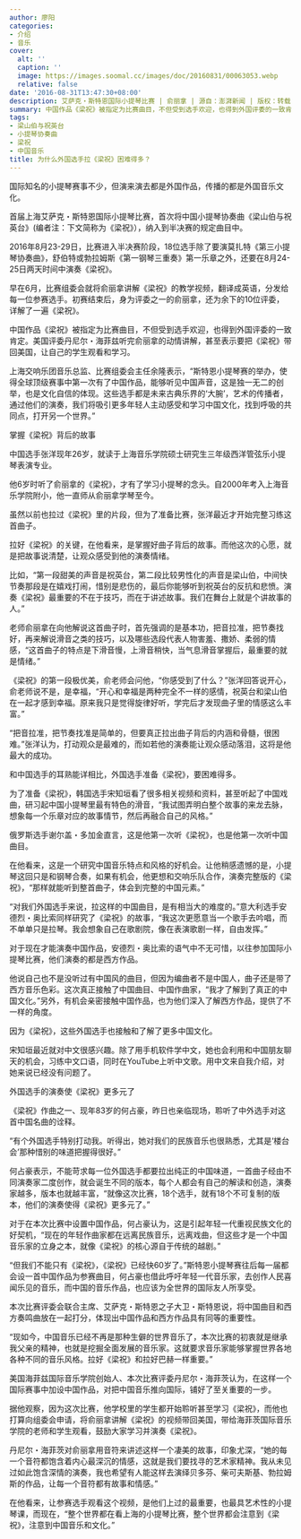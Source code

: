 ```yaml
---
author: 廖阳
categories:
- 介绍
- 音乐
cover:
  alt: ''
  caption: ''
  image: https://images.soomal.cc/images/doc/20160831/00063053.webp
  relative: false
date: '2016-08-31T13:47:30+08:00'
description: 艾萨克・斯特恩国际小提琴比赛 | 俞丽拿 | 源自：澎湃新闻 | 版权：转载 |  平均/总评分：10.00/60
summary: 中国作品《梁祝》被指定为比赛曲目，不但受到选手欢迎，也得到外国评委的一致肯定。美国评委丹尼尔・海菲兹听完俞丽拿的动情讲解，甚至表示要把《梁祝》带回美国，让自己的学生观看和学习……
tags:
- 梁山伯与祝英台
- 小提琴协奏曲
- 梁祝
- 中国音乐
title: 为什么外国选手拉《梁祝》困难得多？
---
```


国际知名的小提琴赛事不少，但演来演去都是外国作品，传播的都是外国音乐文化。

首届上海艾萨克・斯特恩国际小提琴比赛，首次将中国小提琴协奏曲《梁山伯与祝英台》(编者注：下文简称为《梁祝》），纳入到半决赛的规定曲目中。

2016年8月23-29日，比赛进入半决赛阶段，18位选手除了要演莫扎特《第三小提琴协奏曲》，舒伯特或勃拉姆斯《第一钢琴三重奏》第一乐章之外，还要在8月24-25日两天时间中演奏《梁祝》。

早在6月，比赛组委会就将俞丽拿讲解《梁祝》的教学视频，翻译成英语，分发给每一位参赛选手。初赛结束后，身为评委之一的俞丽拿，还为余下的10位评委，详解了一遍《梁祝》。

中国作品《梁祝》被指定为比赛曲目，不但受到选手欢迎，也得到外国评委的一致肯定。美国评委丹尼尔・海菲兹听完俞丽拿的动情讲解，甚至表示要把《梁祝》带回美国，让自己的学生观看和学习。

上海交响乐团音乐总监、比赛组委会主任余隆表示，“斯特恩小提琴赛的举办，使得全球顶级赛事中第一次有了中国作品，能够听见中国声音，这是独一无二的创举，也是文化自信的体现。这些选手都是未来古典乐界的‘大腕’，艺术的传播者，通过他们的演奏，我们将吸引更多年轻人主动感受和学习中国文化，找到呼吸的共同点，打开另一个世界。”

掌握《梁祝》背后的故事

中国选手张洋现年26岁，就读于上海音乐学院硕士研究生三年级西洋管弦乐小提琴表演专业。

他6岁时听了俞丽拿的《梁祝》，才有了学习小提琴的念头。自2000年考入上海音乐学院附小，他一直师从俞丽拿学琴至今。

虽然以前也拉过《梁祝》里的片段，但为了准备比赛，张洋最近才开始完整习练这首曲子。

拉好《梁祝》的关键，在他看来，是掌握好曲子背后的故事。而他这次的心愿，就是把故事说清楚，让观众感受到他的演奏情绪。

比如，“第一段甜美的声音是祝英台，第二段比较男性化的声音是梁山伯，中间快节奏那段是在嬉戏打闹，惜别是悲伤的，最后你能够听到祝英台的反抗和悲愤。演奏《梁祝》最重要的不在于技巧，而在于讲述故事。我们在舞台上就是个讲故事的人。”

老师俞丽拿在向他解说这首曲子时，首先强调的是基本功，把音拉准，把节奏找好，再来解说滑音之类的技巧，以及哪些选段代表人物害羞、撒娇、柔弱的情感，“这首曲子的特点是下滑音慢，上滑音稍快，当气息滑音掌握后，最重要的就是情绪。”

《梁祝》的第一段极优美，俞老师会问他，“你感受到了什么？”张洋回答说开心，俞老师说不是，是幸福，“开心和幸福是两种完全不一样的感情，祝英台和梁山伯在一起才感到幸福。原来我只是觉得旋律好听，学完后才发现曲子里的情感这么丰富。”

“把音拉准，把节奏找准是简单的，但要真正拉出曲子背后的内涵和骨髓，很困难。”张洋认为，打动观众是最难的，而如若他的演奏能让观众感动落泪，这将是他最大的成功。

和中国选手的耳熟能详相比，外国选手准备《梁祝》，要困难得多。

为了准备《梁祝》，韩国选手宋知垣看了很多相关视频和资料，甚至听起了中国戏曲，研习起中国小提琴里最有特色的滑音，“我试图弄明白整个故事的来龙去脉，想象每一个乐章对应的故事情节，然后再融合自己的风格。”

俄罗斯选手谢尔盖・多加金直言，这是他第一次听《梁祝》，也是他第一次听中国曲目。

在他看来，这是一个研究中国音乐特点和风格的好机会。让他稍感遗憾的是，小提琴这回只是和钢琴合奏，如果有机会，他更想和交响乐队合作，演奏完整版的《梁祝》，“那样就能听到整首曲子，体会到完整的中国元素。”

“对我们外国选手来说，拉这样的中国曲目，是有相当大的难度的。”意大利选手安德烈・奥比索同样研究了《梁祝》的故事，“我这次更愿意当一个歌手去吟唱，而不单单只是拉琴。我会想象自己在歌剧院，像在表演歌剧一样，自由发挥。”

对于现在才能演奏中国作品，安德烈・奥比索的语气中不无可惜，以往参加国际小提琴比赛，他们演奏的都是西方作品。

他说自己也不是没听过有中国风的曲目，但因为编曲者不是中国人，曲子还是带了西方音乐色彩。这次真正接触了中国曲目、中国作曲家，“我才了解到了真正的中国文化。”另外，有机会亲密接触中国作品，也为他们深入了解西方作品，提供了不一样的角度。

因为《梁祝》，这些外国选手也接触和了解了更多中国文化。

宋知垣最近就对中文很感兴趣。除了用手机软件学中文，她也会利用和中国朋友聊天的机会，习练中文口语，同时在YouTube上听中文歌。用中文来自我介绍，对她来说已经没有问题了。

外国选手的演奏使《梁祝》更多元了

《梁祝》作曲之一、现年83岁的何占豪，昨日也亲临现场，聆听了中外选手对这首中国名曲的诠释。

“有个外国选手特别打动我。听得出，她对我们的民族音乐也很熟悉，尤其是‘楼台会’那种惜别的味道把握得很好。”

何占豪表示，不能苛求每一位外国选手都要拉出纯正的中国味道，一首曲子经由不同演奏家二度创作，就会诞生不同的版本，每个人都会有自己的解读和创造，演奏家越多，版本也就越丰富，“就像这次比赛，18个选手，就有18个不可复制的版本，他们的演奏使得《梁祝》更多元了。”

对于在本次比赛中设置中国作品，何占豪认为，这是引起年轻一代重视民族文化的好契机，“现在的年轻作曲家都在远离民族音乐，远离戏曲，但这些才是一个中国音乐家的立身之本，就像《梁祝》的核心源自于传统的越剧。”

“但我们不能只有《梁祝》，《梁祝》已经快60岁了。”斯特恩小提琴赛往后每一届都会设一首中国作品为参赛曲目，何占豪也借此呼吁年轻一代音乐家，去创作人民喜闻乐见的音乐，而中国的音乐作品，也应该为全世界的国际友人所享受。

本次比赛评委会联合主席、艾萨克・斯特恩之子大卫・斯特恩说，将中国曲目和西方奏鸣曲放在一起打分，体现出中国作品和西方作品具有同等的重要性。

“现如今，中国音乐已经不再是那种生僻的世界音乐了，本次比赛的初衷就是继承我父亲的精神，也就是挖掘全面发展的音乐家。这就要求音乐家能够掌握世界各地各种不同的音乐风格。拉好《梁祝》和拉好巴赫一样重要。”

美国海菲兹国际音乐学院创始人、本次比赛评委丹尼尔・海菲茨认为，在这样一个国际赛事中加设中国作品，对把中国音乐推向国际，铺好了至关重要的一步。

据他观察，因为这次比赛，他学校里的学生都开始聆听甚至学习《梁祝》，而他也打算向组委会申请，将俞丽拿讲解《梁祝》的视频带回美国，带给海菲茨国际音乐学院的老师和学生观看，鼓励大家学习并演奏《梁祝》。

丹尼尔・海菲茨对俞丽拿用音符来讲述这样一个凄美的故事，印象尤深，“她的每一个音符都饱含着内心最深沉的情感，这就是我们要找寻的艺术家精神。我从未见过如此饱含深情的演奏，我也希望有人能这样去演绎贝多芬、柴可夫斯基、勃拉姆斯的作品，让每一个音符都有故事和情感。”

在他看来，让参赛选手观看这个视频，是他们上过的最重要，也最具艺术性的小提琴课，而现在，“整个世界都在看上海的小提琴比赛，整个世界都会注意到《梁祝》，注意到中国音乐和文化。”